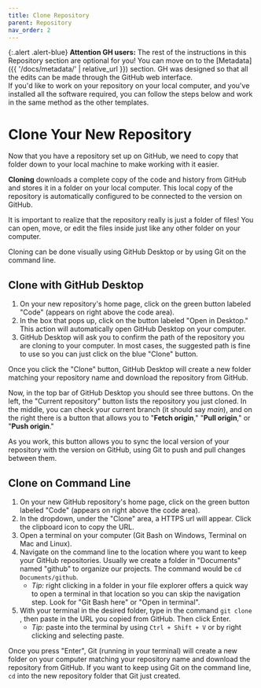 ```yaml
---
title: Clone Repository
parent: Repository
nav_order: 2
---
```


{:.alert .alert-blue}
**Attention GH users:** The rest of the instructions in this Repository section are optional for you!
You can move on to the [Metadata]({{ '/docs/metadata/' | relative_url }}) section. 
GH was designed so that all the edits can be made through the GitHub web interface. <br>
If you'd like to work on your repository on your local computer, and you've installed all the software required, you can follow the steps below and work in the same method as the other templates.

# Clone Your New Repository

Now that you have a repository set up on GitHub, we need to copy that folder down to your local machine to make working with it easier.

**Cloning** downloads a complete copy of the code and history from GitHub and stores it in a folder on your local computer.
This local copy of the repository is automatically configured to be connected to the version on GitHub.

It is important to realize that the repository really is just a folder of files!
You can open, move, or edit the files inside just like any other folder on your computer.

Cloning can be done visually using GitHub Desktop or by using Git on the command line. 

## Clone with GitHub Desktop

1. On your new repository's home page, click on the green button labeled "Code" (appears on right above the code area).
2. In the box that pops up, click on the button labeled "Open in Desktop." This action will automatically open GitHub Desktop on your computer.
3. GitHub Desktop will ask you to confirm the path of the repository you are cloning to your computer. In most cases, the suggested path is fine to use so you can just click on the blue "Clone" button.

Once you click the "Clone" button, GitHub Desktop will create a new folder matching your repository name and download the repository from GitHub.

Now, in the top bar of GitHub Desktop you should see three buttons. 
On the left, the "Current repository" button lists the repository you just cloned. 
In the middle, you can check your current branch (it should say *main*), and on the right there is a button that allows you to "**Fetch origin**," "**Pull origin**," or "**Push origin**."

As you work, this button allows you to sync the local version of your repository with the version on GitHub, using Git to push and pull changes between them.

## Clone on Command Line

1. On your new GitHub repository's home page, click on the green button labeled "Code" (appears on right above the code area).
2. In the dropdown, under the "Clone" area, a HTTPS url will appear. Click the clipboard icon to copy the URL.
3. Open a terminal on your computer (Git Bash on Windows, Terminal on Mac and Linux).
4. Navigate on the command line to the location where you want to keep your GitHub repositories. Usually we create a folder in "Documents" named "github" to organize our projects. The command would be `cd Documents/github`. 
    - *Tip:* right clicking in a folder in your file explorer offers a quick way to open a terminal in that location so you can skip the navigation step. Look for "Git Bash here" or "Open in terminal".
5. With your terminal in the desired folder, type in the command `git clone `, then paste in the URL you copied from GitHub. Then click Enter.
    - *Tip:* paste into the terminal by using `Ctrl + Shift + V` or by right clicking and selecting paste.

Once you press "Enter", Git (running in your terminal) will create a new folder on your computer matching your repository name and download the repository from GitHub.
If you want to keep using Git on the command line, `cd` into the new repository folder that Git just created.
